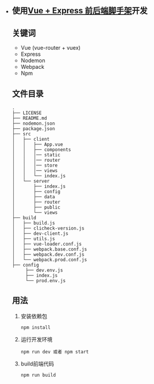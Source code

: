 - ## 使用[Vue + Express 前后端脚手架](https://github.com/wangqingkai/vue-express-temp)开发

  ## 关键词

  - Vue (vue-router + vuex)
  - Express
  - Nodemon
  - Webpack
  - Npm

  ## 文件目录

  ```
  .
  ├── LICENSE
  ├── README.md
  ├── nodemon.json
  ├── package.json
  ├── src
  │   ├── client
  │   │   ├── App.vue
  │   │   ├── components
  │   │   │── static
  │   │   │── router
  │   │   │── store
  │   │   │── views
  │   │   └── index.js
  │   └── server
  │       ├── index.js
  │       ├── config
  │       ├── data
  │       ├── router
  │       ├── public
  │       └── views
  ├── build
  │   ├── build.js
  │   ├── clicheck-version.js
  │   ├── dev-client.js
  │   ├── utils.js
  │   ├── vue-loader.conf.js
  │   ├── webpack.base.conf.js
  │   ├── webpack.dev.conf.js
  │   └── webpack.prod.conf.js
  ├── config
       ├── dev.env.js
       ├── index.js
       └── prod.env.js
  ```

  ## 用法

  1. 安装依赖包

     `npm install`

  2. 运行开发环境

     `npm run dev 或者 npm start` 

  3. build前端代码

     `npm run build`
